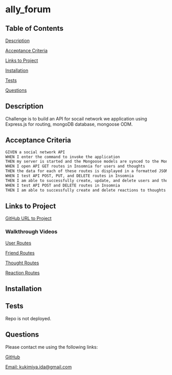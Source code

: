 # ally_forum

## Table of Contents

[Description](#description)

[Acceptance Criteria](#acceptance-criteria)

[Links to Project](#links-to-project)

[Installation](#installation)

[Tests](#tests)

[Questions](#questions)

## Description

Challenge is to build an API for socail network we application using Express.js for routing, mongoDB database, mongoose ODM.

## Acceptance Criteria

```md
GIVEN a social network API
WHEN I enter the command to invoke the application
THEN my server is started and the Mongoose models are synced to the MongoDB database
WHEN I open API GET routes in Insomnia for users and thoughts
THEN the data for each of these routes is displayed in a formatted JSON
WHEN I test API POST, PUT, and DELETE routes in Insomnia
THEN I am able to successfully create, update, and delete users and thoughts in my database
WHEN I test API POST and DELETE routes in Insomnia
THEN I am able to successfully create and delete reactions to thoughts and add and remove friends to a user’s friend list
```

## Links to Project

[GitHub URL to Project](https://github.com/idakukimiya/ally_forum)

### Walkthrough Videos

[User Routes]("!")

[Friend Routes]("!")

[Thought Routes]("!")

[Reaction Routes]("!")

## Installation

## Tests

Repo is not deployed.

## Questions

  Please contact me using the following links:

  [GitHub](https://github.com/https://github.com/idakukimiya)

  [Email: kukimiya.ida@gmail.com](mailto:kukimiya.ida@gmail.com)

